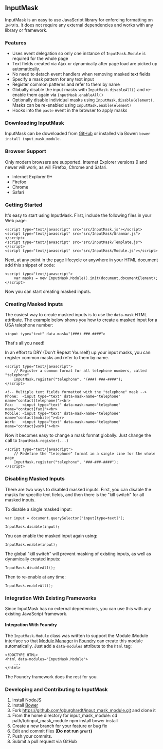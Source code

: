 ## InputMask

InputMask is an easy to use JavaScript library for enforcing formatting on
`INPUT`s. It does not require any external dependencies and works with any
library or framework.

### Features

- Uses event delegation so only one instance of `InputMask.Module` is required
  for the whole page
- Text fields created via Ajax or dynamically after page load are picked up
  automatically.
- No need to detach event handlers when removing masked text fields
- Specify a mask pattern for any text input
- Register common patterns and refer to them by name
- Globally disable the input masks with `InputMask.disableAll()` and re-enable
  them again via `InputMask.enableAll()`
- Optionally disable individual masks using `InputMask.disable(element)`. Masks
  can be re-enabled using `InputMask.enable(element)`
- Hooks into the `paste` event in the browser to apply masks

### Downloading InputMask

InputMask can be downloaded from [GitHub](https://github.com/gburghardt/input_mask_module/archive/master.zip)
or installed via Bower: `bower install input_mask_module`.

### Browser Support

Only modern browsers are supported. Internet Explorer versions 9 and newer will
work, as will Firefox, Chrome and Safari.

- Internet Explorer 9+
- Firefox
- Chrome
- Safari

### Getting Started

It's easy to start using InputMask. First, include the following files in your
Web page:

    <script type="text/javascript" src="src/InputMask.js"></script>
    <script type="text/javascript" src="src/InputMask/Grammar.js"></script>
    <script type="text/javascript" src="src/InputMask/Template.js"></script>
    <script type="text/javascript" src="src/InputMask/Module.js"></script>

Next, at any point in the page lifecycle or anywhere in your HTML document add
this snippet of code:

    <script type="text/javascript">
        var masks = new InputMask.Module().init(document.documentElement);
    </script>

Now you can start creating masked inputs.

### Creating Masked Inputs

The easiest way to create masked inputs is to use the `data-mask` HTML
attribute. The example below shows you how to create a masked input for a USA
telephone number:

    <input type="text" data-mask="(###) ###-####">

That's all you need!

In an effort to DRY (Don't Repeat Yourself) up your input masks, you can
register common masks and refer to them by name.

    <script type="text/javascript">
        // Register a common format for all telephone numbers, called "telephone"
        InputMask.register("telephone", "(###) ###-####");
    </script>

    <!-- Multiple text fields formatted with the "telephone" mask -->
    Phone:  <input type="text" data-mask-name="telephone" name="contact[telephone]"><br>
    Fax:    <input type="text" data-mask-name="telephone" name="contact[fax]"><br>
    Mobile: <input type="text" data-mask-name="telephone" name="contact[mobile]"><br>
    Work:   <input type="text" data-mask-name="telephone" name="contact[work]"><br>

Now it becomes easy to change a mask format globally. Just change the call to
`InputMask.register(...)`

    <script type="text/javascript">
        // Redefine the "telephone" format in a single line for the whole page
        InputMask.register("telephone", "###-###-####");
    </script>

### Disabling Masked Inputs

There are two ways to disabled masked inputs. First, you can disable the masks
for specific text fields, and then there is the "kill switch" for all masked
inputs.

To disable a single masked input:

    var input = document.querySelector("input[type=text]");

    InputMask.disable(input);

You can enable the masked input again using:

    InputMask.enable(input);

The global "kill switch" will prevent masking of existing inputs, as well as
dynamically created inputs:

    InputMask.disableAll();

Then to re-enable at any time:

    InputMask.enableAll();

### Integration With Existing Frameworks

Since InputMask has no external depedencies, you can use this with any existing
JavaScript framework.

#### Integration With Foundry

The `InputMask.Module` class was written to support the Module.IModule interface
so that [Module Manager](https://github.com/gburghardt/module-manager) in
[Foundry](https://github.com/gburghardt/foundry) can create this module
automatically. Just add a `data-modules` attribute to the `html` tag:

    <!DOCTYPE HTML>
    <html data-modules="InputMask.Module">
        ...
    </html>

The Foundry framework does the rest for you.

### Developing and Contributing to InputMask

1. Install [NodeJS](http://nodejs.org/)
2. Install [Bower](http://bower.io/)
3. Fork https://github.com/gburghardt/input_mask_module.git and clone it
4. From the home directory for input_mask_module:
        cd path/to/input_mask_module
        npm install
        bower install
5. Create a new branch for your feature or bug fix
6. Edit and commit files **(Do not run `grunt`)**
7. Push your commits.
8. Submit a pull request via GitHub
